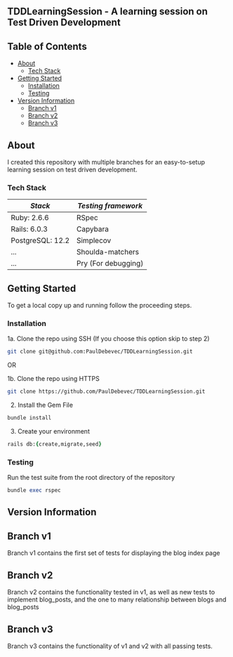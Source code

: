 ## TDDLearningSession - A learning session on Test Driven Development

## Table of Contents

* [About](#about)
  * [Tech Stack](#tech-stack)
* [Getting Started](#getting-started)
  * [Installation](#installation)
  * [Testing](#testing)
* [Version Information](#version-information)
  * [Branch v1](#branch-v1)
  * [Branch v2](#branch-v2)
  * [Branch v3](#branch-v3)

## About

I created this repository with multiple branches for an easy-to-setup learning session on test driven development.

### Tech Stack

***Stack*** | ***Testing framework***
------------ | -------------
Ruby: 2.6.6| RSpec
Rails: 6.0.3 | Capybara
PostgreSQL: 12.2 | Simplecov
... | Shoulda-matchers
... | Pry (For debugging)


## Getting Started

To get a local copy up and running follow the proceeding steps.

### Installation

1a. Clone the repo using SSH (If you choose this option skip to step 2)
```sh
git clone git@github.com:PaulDebevec/TDDLearningSession.git
```
OR

1b. Clone the repo using HTTPS
```sh
git clone https://github.com/PaulDebevec/TDDLearningSession.git
```
2. Install the Gem File
```ruby
bundle install
```
3. Create your environment
```ruby
rails db:{create,migrate,seed}
```

### Testing

Run the test suite from the root directory of the repository

```ruby
bundle exec rspec
```

## Version Information

## Branch v1
Branch v1 contains the first set of tests for displaying the blog index page

## Branch v2
Branch v2 contains the functionality tested in v1, as well as new tests to implement blog_posts, and the one to many relationship between blogs and blog_posts

## Branch v3
Branch v3 contains the functionality of v1 and v2 with all passing tests.
